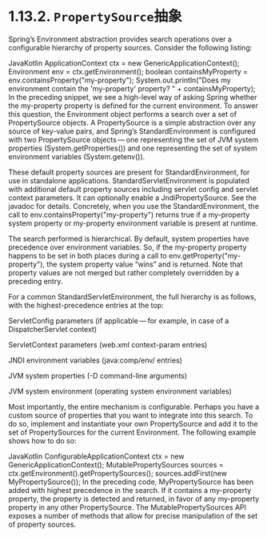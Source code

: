 # 1.13.2. `PropertySource`抽象

Spring’s Environment abstraction provides search operations over a configurable hierarchy of property sources. Consider the following listing:

JavaKotlin
ApplicationContext ctx = new GenericApplicationContext();
Environment env = ctx.getEnvironment();
boolean containsMyProperty = env.containsProperty("my-property");
System.out.println("Does my environment contain the 'my-property' property? " + containsMyProperty);
In the preceding snippet, we see a high-level way of asking Spring whether the my-property property is defined for the current environment. To answer this question, the Environment object performs a search over a set of PropertySource objects. A PropertySource is a simple abstraction over any source of key-value pairs, and Spring’s StandardEnvironment is configured with two PropertySource objects — one representing the set of JVM system properties (System.getProperties()) and one representing the set of system environment variables (System.getenv()).

These default property sources are present for StandardEnvironment, for use in standalone applications. StandardServletEnvironment is populated with additional default property sources including servlet config and servlet context parameters. It can optionally enable a JndiPropertySource. See the javadoc for details.
Concretely, when you use the StandardEnvironment, the call to env.containsProperty("my-property") returns true if a my-property system property or my-property environment variable is present at runtime.

The search performed is hierarchical. By default, system properties have precedence over environment variables. So, if the my-property property happens to be set in both places during a call to env.getProperty("my-property"), the system property value “wins” and is returned. Note that property values are not merged but rather completely overridden by a preceding entry.

For a common StandardServletEnvironment, the full hierarchy is as follows, with the highest-precedence entries at the top:

ServletConfig parameters (if applicable — for example, in case of a DispatcherServlet context)

ServletContext parameters (web.xml context-param entries)

JNDI environment variables (java:comp/env/ entries)

JVM system properties (-D command-line arguments)

JVM system environment (operating system environment variables)

Most importantly, the entire mechanism is configurable. Perhaps you have a custom source of properties that you want to integrate into this search. To do so, implement and instantiate your own PropertySource and add it to the set of PropertySources for the current Environment. The following example shows how to do so:

JavaKotlin
ConfigurableApplicationContext ctx = new GenericApplicationContext();
MutablePropertySources sources = ctx.getEnvironment().getPropertySources();
sources.addFirst(new MyPropertySource());
In the preceding code, MyPropertySource has been added with highest precedence in the search. If it contains a my-property property, the property is detected and returned, in favor of any my-property property in any other PropertySource. The MutablePropertySources API exposes a number of methods that allow for precise manipulation of the set of property sources.